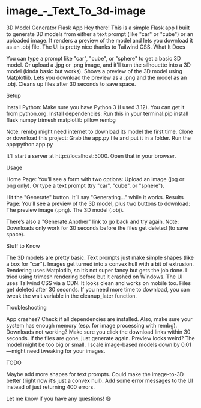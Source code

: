 # image_-_Text_To_3d-image

3D Model Generator Flask App
Hey there! This is a simple Flask app I built to generate 3D models from either a text prompt (like "car" or "cube") or an uploaded image. It renders a preview of the model and lets you download it as an .obj file. The UI is pretty nice thanks to Tailwind CSS.
What It Does

You can type a prompt like "car", "cube", or "sphere" to get a basic 3D model.
Or upload a .jpg or .png image, and it'll turn the silhouette into a 3D model (kinda basic but works).
Shows a preview of the 3D model using Matplotlib.
Lets you download the preview as a .png and the model as an .obj.
Cleans up files after 30 seconds to save space.

Setup

Install Python: Make sure you have Python 3 (I used 3.12). You can get it from python.org.
Install dependencies: Run this in your terminal:pip install flask numpy trimesh matplotlib pillow rembg

Note: rembg might need internet to download its model the first time.
Clone or download this project: Grab the app.py file and put it in a folder.
Run the app:python app.py

It’ll start a server at http://localhost:5000. Open that in your browser.

Usage

Home Page: You’ll see a form with two options:
Upload an image (jpg or png only).
Or type a text prompt (try "car", "cube", or "sphere").


Hit the "Generate" button. It’ll say "Generating..." while it works.
Results Page: You’ll see a preview of the 3D model, plus two buttons to download:
The preview image (.png).
The 3D model (.obj).


There’s also a "Generate Another" link to go back and try again.
Note: Downloads only work for 30 seconds before the files get deleted (to save space).

Stuff to Know

The 3D models are pretty basic. Text prompts just make simple shapes (like a box for "car"). Images get turned into a convex hull with a bit of extrusion.
Rendering uses Matplotlib, so it’s not super fancy but gets the job done. I tried using trimesh rendering before but it crashed on Windows.
The UI uses Tailwind CSS via a CDN. It looks clean and works on mobile too.
Files get deleted after 30 seconds. If you need more time to download, you can tweak the wait variable in the cleanup_later function.

Troubleshooting

App crashes? Check if all dependencies are installed. Also, make sure your system has enough memory (esp. for image processing with rembg).
Downloads not working? Make sure you click the download links within 30 seconds. If the files are gone, just generate again.
Preview looks weird? The model might be too big or small. I scale image-based models down by 0.01—might need tweaking for your images.

TODO

Maybe add more shapes for text prompts.
Could make the image-to-3D better (right now it’s just a convex hull).
Add some error messages to the UI instead of just returning 400 errors.

Let me know if you have any questions! 😄
